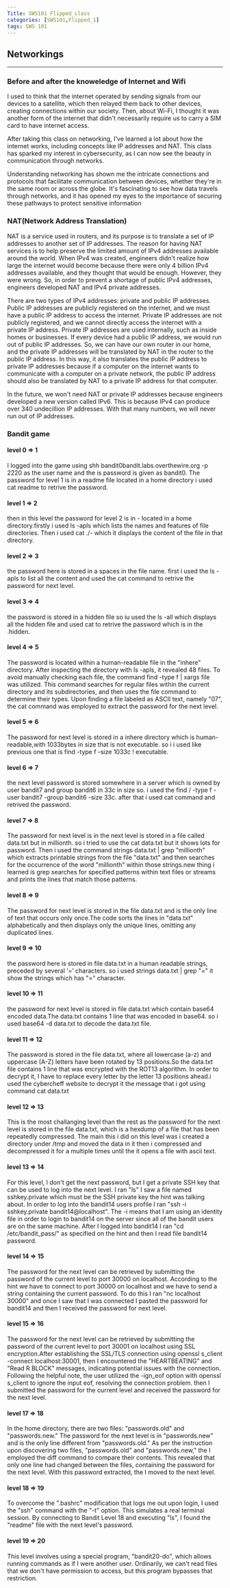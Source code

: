 ```yaml
---
Title: SWS101 Flipped_class
categories: [SWS101,Flipped_1]
tags: SWS 101
---
```


## Networkings
----
### Before and after the knoweledge of Internet and Wifi
I used to think that the internet operated by sending signals from our devices to a satellite, which then relayed them back to other devices, creating connections within our society. Then, about Wi-Fi, I thought it was another form of the internet that didn't necessarily require us to carry a SIM card to have internet access.

After taking this class on networking, I've learned a lot about how the internet works, including concepts like IP addresses and NAT. This class has sparked my interest in cybersecurity, as I can now see the beauty in communication through networks.

Understanding networking has shown me the intricate connections and protocols that facilitate communication between devices, whether they're in the same room or across the globe. It's fascinating to see how data travels through networks, and it has opened my eyes to the importance of securing these pathways to protect sensitive information

### NAT(Network Address Translation)
NAT is a service used in routers, and its purpose is to translate a set of IP addresses to another set of IP addresses. The reason for having NAT services is to help preserve the limited amount of IPv4 addresses available around the world. When IPv4 was created, engineers didn't realize how large the internet would become because there were only 4 billion IPv4 addresses available, and they thought that would be enough. However, they were wrong. So, in order to prevent a shortage of public IPv4 addresses, engineers developed NAT and IPv4 private addresses.

There are two types of IPv4 addresses: private and public IP addresses. Public IP addresses are publicly registered on the internet, and we must have a public IP address to access the internet. Private IP addresses are not publicly registered, and we cannot directly access the internet with a private IP address. Private IP addresses are used internally, such as inside homes or businesses. If every device had a public IP address, we would run out of public IP addresses. So, we can have our own router in our home, and the private IP addresses will be translated by NAT in the router to the public IP address. In this way, it also translates the public IP address to private IP addresses because if a computer on the internet wants to communicate with a computer on a private network, the public IP address should also be translated by NAT to a private IP address for that computer.

In the future, we won't need NAT or private IP addresses because engineers developed a new version called IPv6. This is because IPv4 can produce over 340 undecillion IP addresses. With that many numbers, we will never run out of IP addresses.

### Bandit game 
#### level 0 => 1
I logged into the game using shh bandit0bandit.labs.overthewire.org -p 2220 as the user name and the is password is given as bandit0.
The password for level 1 is in a readme file located in a home directory i used cat readme to retrive the password.

#### level 1 => 2
then in this level the password for level 2 is in - located in a home directory.firstly i used  ls -apls which lists the names and features of file directories. Then i used cat ./- which it displays the content of the file in that directory.

#### level 2 => 3
the password here is stored in a spaces in the file name. first i used the ls -apls to list all the content and used the cat command to retrive the password for next level.

#### level 3 => 4
the password is stored in a hidden file so iu used the ls -all which displays all the hidden file and used cat to retrive the password which is in the .hidden. 

#### level 4 => 5
The password is located within a human-readable file in the "inhere" directory. After inspecting the directory with ls -apls, it revealed 48 files. To avoid manually checking each file, the command find -type f | xargs file was utilized. This command searches for regular files within the current directory and its subdirectories, and then uses the file command to determine their types. Upon finding a file labeled as ASCII text, namely "07", the cat command was employed to extract the password for the next level.

#### level 5 => 6
The password for next level is stored in a inhere directory which is human-readable,with 1033bytes in size that is not executable. so i i used like previous one that is find -type f -size 1033c ! executable. 

#### level 6 => 7
the next level password is stored somewhere in a server which is owned by user bandit7 and group bandit6 in 33c in size so. i used the find / -type f -user bandit7 -group bandit6 -size 33c. after that i used cat command and retrived the password.

#### level 7 => 8
The password for next level is in the next level is stored in a file called data.txt but in millionth. so i tried to use the cat data.txt but it shows lots for password. Then i used the command strings data.txt | grep "millionth" which extracts printable strings from the file "data.txt" and then searches for the occurrence of the word "millionth" within those strings.new thing i learned is grep searches for specified patterns within text files or streams and prints the lines that match those patterns.

#### level 8 => 9
The password for next level is stored in the file data.txt and is the only line of text that occurs only once.The code sorts the lines in "data.txt" alphabetically and then displays only the unique lines, omitting any duplicated lines.

#### level 9 => 10
the password here is stored in file data.txt in a human readable strings,  preceded by several ‘=’ characters. so i used strings data.txt | grep "="
it show the strings which has "=" character.

#### level 10 => 11
the password for next level is stored in file data.txt which contain base64 encoded data.The data.txt contains 1 line that was encoded in base64. so i used  base64 -d data.txt to decode the data.txt file.

#### level 11 => 12
The password is stored in the file data.txt, where all lowercase (a-z) and uppercase (A-Z) letters have been rotated by 13 positions.So the data.txt file contains 1 line that was encrypted with the ROT13 algorithm. In order to decrypt it, I have to replace every letter by the letter 13 positions ahead.i used the cybercheff website to decrypt it the message that i got using command cat data.txt

#### level 12 => 13
This is the most challanging level than the rest as the password for the next level is stored in the file data.txt, which is a hexdump of a file that has been repeatedly compressed.
The main this i did on this level was i  created a directory under /tmp and moved the data in it then i compressed and decompressed it for a multiple times until the it opens a file with ascii text.

#### level 13 => 14
For this level, I don't get the next password, but I get a private SSH key that can be used to log into the next level. I ran "ls" I saw a file named sshkey.private which must be the SSH private key the hint was talking about. In order to log into the bandit14 users profile I ran "ssh -i sshkey.private bandit14@localhost". The -i means that I am using an identity file in order to login to bandit14 on the server since all of the bandit users are on the same machine. After I logged into bandit14 I ran "cd /etc/bandit_pass/" as specified on the hint and then I read file bandit14 password.

#### level 14 => 15
The password for the next level can be retrieved by submitting the password of the current level to port 30000 on localhost. According to the hint we have to connect to port 30000 on localhost and we have to send a string containing the current password. To do this I ran "nc localhost 30000" and once I saw that I was connected I pasted the password for bandit14 and then I received the password for next level.

#### level 15 => 16
The password for the next level can be retrieved by submitting the password of the current level to port 30001 on localhost using SSL encryption.After establishing the SSL/TLS connection using openssl s_client -connect localhost:30001, then I encountered the "HEARTBEATING" and "Read R BLOCK" messages, indicating potential issues with the connection. Following the helpful note, the user utilized the -ign_eof option with openssl s_client to ignore the input eof, resolving the connection problem. then I submitted the password for the current level and received the password for the next level.

#### level 17 => 18
In the home directory, there are two files: "passwords.old" and "passwords.new." The password for the next level is in "passwords.new" and is the only line different from "passwords.old." As per the instruction upon discovering two files, "passwords.old" and "passwords.new," the I employed the diff command to compare their contents. This revealed that only one line had changed between the files, containing the password for the next level. With this password extracted, the I moved to the next level.

#### level 18 => 19
To overcome the ".bashrc" modification that logs me out upon login, I used the "ssh" command with the "-t" option. This simulates a real terminal session. By connecting to Bandit Level 18 and executing "ls", I found the "readme" file with the next level's password.

#### level 19 => 20
This level involves using a special program, "bandit20-do", which allows running commands as if I were another user. Ordinarily, we can't read files that we don't have permission to access, but this program bypasses that restriction.

